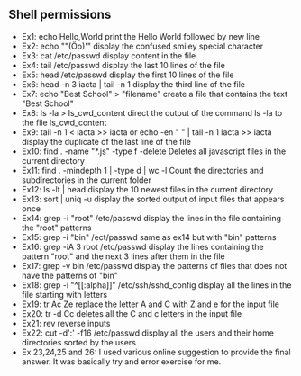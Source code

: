 ## Shell permissions 
* Ex1: echo Hello,World  print the Hello World followed by new line 
* Ex2: echo "\"(Öo)'" display the confused smiley special character
* Ex3: cat /etc/passwd display content in the file
* Ex4: tail /etc/passwd display the last 10 lines of the file
* Ex5: head /etc/passwd display the first 10 lines of the file 
* Ex6: head -n 3 iacta | tail -n 1 display the third line of the file 
* Ex7: echo "Best School" > "filename" create a file that contains the text "Best School"
* Ex8: ls -la > ls_cwd_content direct the output of the command ls -la to the file ls_cwd_content
* Ex9: tail -n 1 < iacta >> iacta or echo -en " " | tail -n 1 iacta >> iacta display the duplicate of the last line of the file
* Ex10: find . -name "*.js" -type f -delete Deletes all javascript files in the current directory
* Ex11: find . -mindepth 1 | -type d | wc -l Count the directories and subdirectories in the current folder
* Ex12: ls -lt | head display the 10 newest files in the current directory
* Ex13: sort | uniq -u display the sorted output of input files that appears once
* Ex14: grep -i "root" /etc/passwd display the lines in the file containing the "root" patterns
* Ex15: grep -i "bin" /ect/passwd same as ex14 but with "bin" patterns
* Ex16: grep -iA 3 root /etc/passwd display the lines containing the pattern "root" and the next 3 lines after them in the file 
* Ex17: grep -v bin /etc/passwd display the patterns of files that does not have the patterns of "bin"
* Ex18: grep -i "^[[:alpha]]" /etc/ssh/sshd_config display all the lines in the file starting with letters 
* Ex19: tr Ac Ze replace the letter A and C with Z and e for the input file
* Ex20: tr -d Cc deletes all the C and c letters in the input file
* Ex21: rev reverse inputs 
* Ex22: cut -d':' -f16 /etc/passwd display all the users and their home directories sorted by the users
* Ex 23,24,25 and 26: I used various online suggestion to provide the final answer. It was basically try and error exercise for me. 
